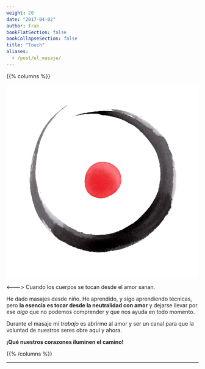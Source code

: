 ```yaml
---
weight: 20
date: "2017-04-02"
author: fran
bookFlatSection: false
bookCollapseSection: false
title: "Touch"
aliases:
  - /post/el_masaje/
---
```

{{% columns %}}

![PauLluc.png](PauLluc.png)

<--->
Cuando los cuerpos se tocan desde el amor sanan.

He dado masajes desde niño. He aprendido, y sigo aprendiendo técnicas, pero **la esencia es tocar desde la neutralidad 
con amor** y dejarse llevar por ese _algo_ que no podemos comprender y que nos ayuda en todo momento.

Durante el masaje mi _trabajo_ es abrirme al amor y ser un canal para que la voluntad de nuestros seres obre aquí y ahora.

**¡Qué nuestros corazones iluminen el camino!**

{{% /columns %}}

___



